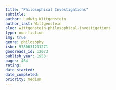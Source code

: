 ```yaml
---
title: "Philosophical Investigations"
subtitle: 
author: Ludwig Wittgenstein
author_last: Wittgenstein
slug: wittgenstein-philosophical-investigations
type: non-fiction
img: true
genre: philosophy
isbn: 9780631231271
goodreads_id: 12073
publish_year: 1953
pages: 464
rating: 
date_started:
date_completed:
priority: medium
---
```

